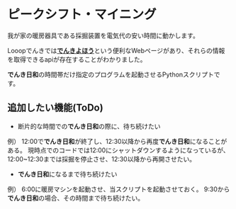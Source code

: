 # ピークシフト・マイニング

我が家の暖房器具である採掘装置を電気代の安い時間に動かします。

Looopでんきでは[**でんきよほう**](https://looop-denki.com/home/denkiforecast/)という便利なWebページがあり、それらの情報を取得できるapiが存在することがわかりました。

**でんき日和**の時間帯だけ指定のプログラムを起動させるPythonスクリプトです。

## 追加したい機能(ToDo)

- 断片的な時間での**でんき日和**の際に、待ち続けたい

例）
12:00で**でんき日和**が終了し、12:30以降から再度**でんき日和**になることがある。
現時点でのコードでは12:00にシャットダウンするようになっているが、12:00~12:30までは採掘を停止させ、12:30以降から再開させたい。

- **でんき日和**になるまで待ち続けたい

例）
6:00に暖房マシンを起動させ、当スクリプトを起動させておく。
9:30から**でんき日和**の場合、その時間まで待ち続けたい。